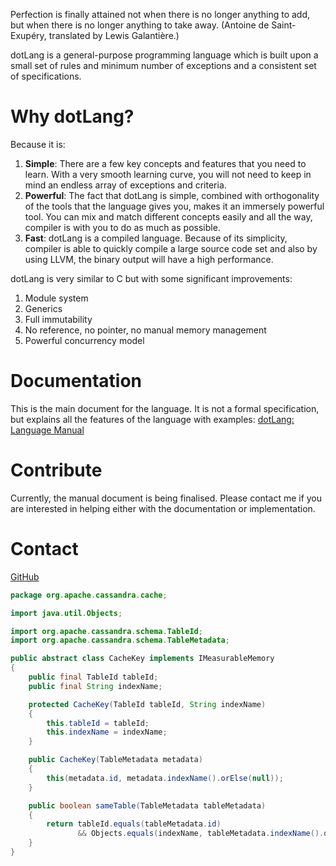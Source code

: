 Perfection is finally attained not when there is no longer anything to add, but when there is no longer anything to take away. (Antoine de Saint-Exupéry, translated by Lewis Galantière.)

dotLang is a general-purpose programming language which is built upon a small set of rules and minimum number of exceptions and a consistent set of specifications.

# Why dotLang?

Because it is:

1. **Simple**: There are a few key concepts and features that you need to learn. With a very smooth learning curve, you will not need to keep in mind an endless array of exceptions and criteria.
2. **Powerful**: The fact that dotLang is simple, combined with orthogonality of the tools that the language gives you, makes it an immersely powerful tool. You can mix and match different concepts easily and all the way, compiler is with you to do as much as possible.
3. **Fast**: dotLang is a compiled language. Because of its simplicity, compiler is able to quickly compile a large source code set and also by using LLVM, the binary output will have a high performance.

dotLang is very similar to C but with some significant improvements:
1. Module system
2. Generics
3. Full immutability
4. No reference, no pointer, no manual memory management
5. Powerful concurrency model

# Documentation

This is the main document for the language. It is not a formal specification, but explains all the features of the language with examples: [dotLang: Language Manual](manual.md)

# Contribute

Currently, the manual document is being finalised. Please contact me if you are interested in helping either with the documentation or implementation.

# Contact

[GitHub](https://github.com/mahdix)


```java
package org.apache.cassandra.cache;

import java.util.Objects;

import org.apache.cassandra.schema.TableId;
import org.apache.cassandra.schema.TableMetadata;

public abstract class CacheKey implements IMeasurableMemory
{
    public final TableId tableId;
    public final String indexName;

    protected CacheKey(TableId tableId, String indexName)
    {
        this.tableId = tableId;
        this.indexName = indexName;
    }

    public CacheKey(TableMetadata metadata)
    {
        this(metadata.id, metadata.indexName().orElse(null));
    }

    public boolean sameTable(TableMetadata tableMetadata)
    {
        return tableId.equals(tableMetadata.id)
               && Objects.equals(indexName, tableMetadata.indexName().orElse(null));
    }
}
```

